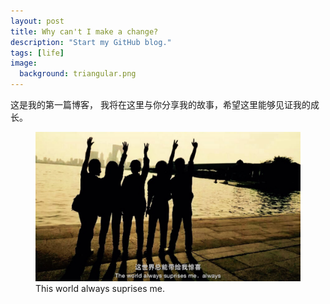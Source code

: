 ```yaml
---
layout: post
title: Why can't I make a change? 
description: "Start my GitHub blog."
tags: [life]
image:
  background: triangular.png
---
```



这是我的第一篇博客， 我将在这里与你分享我的故事，希望这里能够见证我的成长。



<figure>
	<img src="/images/together.jpg" alt="">
	<figcaption>This world always suprises me.</figcaption>
</figure>
